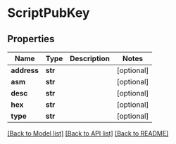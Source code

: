 # ScriptPubKey

## Properties
Name | Type | Description | Notes
------------ | ------------- | ------------- | -------------
**address** | **str** |  | [optional] 
**asm** | **str** |  | [optional] 
**desc** | **str** |  | [optional] 
**hex** | **str** |  | [optional] 
**type** | **str** |  | [optional] 

[[Back to Model list]](../README.md#documentation-for-models) [[Back to API list]](../README.md#documentation-for-api-endpoints) [[Back to README]](../README.md)

